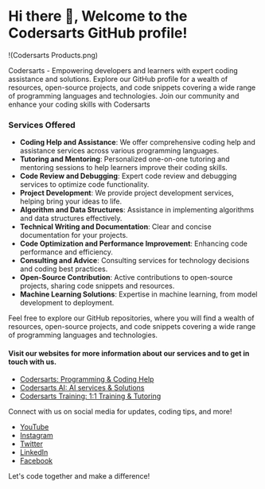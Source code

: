 # Hi there 👋, Welcome to the Codersarts GitHub profile!
!(Codersarts Products.png)


Codersarts - Empowering developers and learners with expert coding assistance and 
solutions. Explore our GitHub profile for a wealth of resources, open-source projects, 
and code snippets covering a wide range of programming languages and technologies. Join 
our community and enhance your coding skills with Codersarts


### Services Offered

- **Coding Help and Assistance**: We offer comprehensive coding help and assistance services across various programming languages.
- **Tutoring and Mentoring**: Personalized one-on-one tutoring and mentoring sessions to help learners improve their coding skills.
- **Code Review and Debugging**: Expert code review and debugging services to optimize code functionality.
- **Project Development**: We provide project development services, helping bring your ideas to life.
- **Algorithm and Data Structures**: Assistance in implementing algorithms and data structures effectively.
- **Technical Writing and Documentation**: Clear and concise documentation for your projects.
- **Code Optimization and Performance Improvement**: Enhancing code performance and efficiency.
- **Consulting and Advice**: Consulting services for technology decisions and coding best practices.
- **Open-Source Contribution**: Active contributions to open-source projects, sharing code snippets and resources.
- **Machine Learning Solutions**: Expertise in machine learning, from model development to deployment.

Feel free to explore our GitHub repositories, where you will find a wealth of resources, open-source projects, and code snippets covering a wide range of programming languages and technologies.

#### Visit our websites for more information about our services and to get in touch with us.
- [Codersarts: Programming & Coding Help](https://www.codersarts.com/)
- [Codersarts AI: AI services & Solutions](https://www.ai.codersarts.com/)
- [Codersarts Training: 1:1 Training & Tutoring](https://www.training.codersarts.com/)


Connect with us on social media for updates, coding tips, and more!
- [YouTube](https://www.youtube.com/@CodersArts)
- [Instagram](https://www.instagram.com/codersarts)
- [Twitter](https://twitter.com/codersarts)
- [LinkedIn](https://www.linkedin.com/company/codersarts)
- [Facebook](https://www.facebook.com/codersarts2017) 

Let's code together and make a difference!





